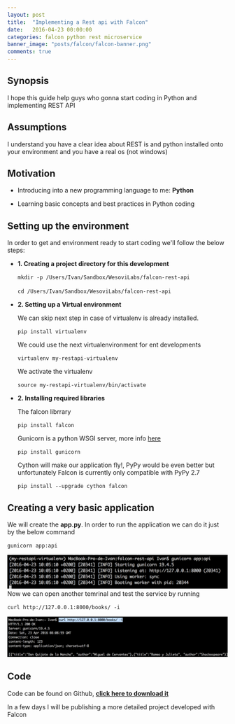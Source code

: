 ```yaml
---
layout: post
title:  "Implementing a Rest api with Falcon"
date:   2016-04-23 00:00:00
categories: falcon python rest microservice
banner_image: "posts/falcon/falcon-banner.png"
comments: true
---
```


## Synopsis

I hope this guide help guys who gonna start coding in Python and implementing REST API

## Assumptions

I understand you have a clear idea about REST is and python installed onto your environment and you have a real os (not windows)

## Motivation

*   Introducing into a new programming language to me: **Python**

*   Learning basic concepts and best practices in Python coding

## Setting up the environment

In order to get and environment ready to start coding we'll follow the below steps:

*   **1\. Creating a project directory for this development**

        mkdir -p /Users/Ivan/Sandbox/WesoviLabs/falcon-rest-api

        cd /Users/Ivan/Sandbox/WesoviLabs/falcon-rest-api

*   **2\. Setting up a Virtual environment**  

    We can skip next step in case of virtualenv is already installed.

        pip install virtualenv

    We could use the next virtualenvironment for ent developments

        virtualenv my-restapi-virtualenv

    We activate the virtualenv

        source my-restapi-virtualenv/bin/activate

*   **2\. Installing required libraries**  

    The falcon librrary

        pip install falcon

    Gunicorn is a python WSGI server, more info [here](http://gunicorn.org/)

        pip install gunicorn

    Cython will make our application fly!, PyPy would be even better but unfortunately Falcon is currently only compatible with PyPy 2.7

        pip install --upgrade cython falcon

## Creating a very basic application

We will create the **app.py**. In order to run the application we can do it just by the below command

    gunicorn app:api

![](/assets/images/posts/falcon/gunicorn%20running.png) Now we can open another temrinal and test the service by running

    curl http://127.0.0.1:8000/books/ -i

![](/assets/images/posts/falcon/response.png)

## Code

Code can be found on Github, **[click here to download it](https://github.com/wesovilabs/falcon-rest-api/tree/basic_application)**

In a few days I will be publishing a more detailed project developed with Falcon


